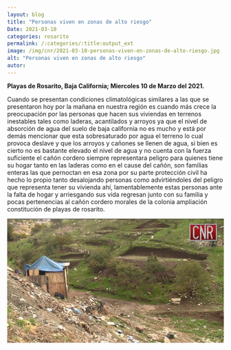 ```yaml
---
layout: blog
title: "Personas viven en zonas de alto riesgo"
Date: 2021-03-10
categories: rosarito
permalink: /:categories/:title:output_ext
image: /img/cnr/2021-03-10-personas-viven-en-zonas-de-alto-riesgo.jpg
alt: "Personas viven en zonas de alto riesgo"
autor:
---
```


**Playas de Rosarito, Baja California; Miercoles 10 de Marzo del 2021.** 

Cuando se presentan condiciones climatológicas similares a las que se presentaron hoy por la mañana en nuestra región es cuando más crece la preocupación por las personas que hacen sus viviendas en terrenos inestables tales como laderas, acantilados y arroyos ya que el nivel de absorción de agua del suelo de baja california no es mucho y está por demás mencionar que esta sobresaturado por agua el terreno lo cual provoca deslave y que los arroyos y cañones se llenen de agua, si bien es cierto no es bastante elevado el nivel de agua y no cuenta con la fuerza suficiente el cañón cordero siempre representara peligro para quienes tiene su hogar tanto en las laderas como en el cause del cañón, son familias enteras las que pernoctan en esa zona por su parte protección civil ha hecho lo propio tanto desalojando personas como advirtiéndoles del peligro que representa tener su vivienda ahí, lamentablemente estas personas ante la falta de hogar y arriesgando sus vida regresan junto con su familia y pocas pertenencias al cañón cordero morales de la colonia ampliación constitución de playas de rosarito.

<div id="carouselExampleSlidesOnly" class="carousel slide" data-ride="carousel">
  <div class="carousel-inner">
    <div class="carousel-item active">
       <img class="d-block w-100" src="/img/cnr/2021-03-10-personas-viven-en-zonas-de-alto-riesgo.jpg" loading="lazy"  alt="Personas viven en zonas de alto riesgo">
    </div>
  </div>
</div>